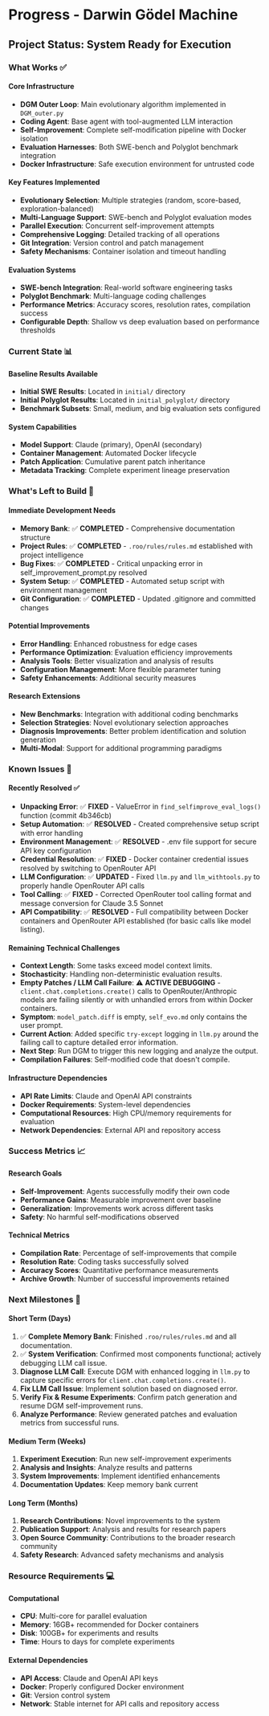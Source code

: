 # Progress - Darwin Gödel Machine

## Project Status: System Ready for Execution

### What Works ✅

#### Core Infrastructure
- **DGM Outer Loop**: Main evolutionary algorithm implemented in `DGM_outer.py`
- **Coding Agent**: Base agent with tool-augmented LLM interaction
- **Self-Improvement**: Complete self-modification pipeline with Docker isolation
- **Evaluation Harnesses**: Both SWE-bench and Polyglot benchmark integration
- **Docker Infrastructure**: Safe execution environment for untrusted code

#### Key Features Implemented
- **Evolutionary Selection**: Multiple strategies (random, score-based, exploration-balanced)
- **Multi-Language Support**: SWE-bench and Polyglot evaluation modes
- **Parallel Execution**: Concurrent self-improvement attempts
- **Comprehensive Logging**: Detailed tracking of all operations
- **Git Integration**: Version control and patch management
- **Safety Mechanisms**: Container isolation and timeout handling

#### Evaluation Systems
- **SWE-bench Integration**: Real-world software engineering tasks
- **Polyglot Benchmark**: Multi-language coding challenges
- **Performance Metrics**: Accuracy scores, resolution rates, compilation success
- **Configurable Depth**: Shallow vs deep evaluation based on performance thresholds

### Current State 📊

#### Baseline Results Available
- **Initial SWE Results**: Located in `initial/` directory
- **Initial Polyglot Results**: Located in `initial_polyglot/` directory
- **Benchmark Subsets**: Small, medium, and big evaluation sets configured

#### System Capabilities
- **Model Support**: Claude (primary), OpenAI (secondary)
- **Container Management**: Automated Docker lifecycle
- **Patch Application**: Cumulative parent patch inheritance
- **Metadata Tracking**: Complete experiment lineage preservation

### What's Left to Build 🚧

#### Immediate Development Needs
- **Memory Bank**: ✅ **COMPLETED** - Comprehensive documentation structure
- **Project Rules**: ✅ **COMPLETED** - `.roo/rules/rules.md` established with project intelligence
- **Bug Fixes**: ✅ **COMPLETED** - Critical unpacking error in self_improvement_prompt.py resolved
- **System Setup**: ✅ **COMPLETED** - Automated setup script with environment management
- **Git Configuration**: ✅ **COMPLETED** - Updated .gitignore and committed changes

#### Potential Improvements
- **Error Handling**: Enhanced robustness for edge cases
- **Performance Optimization**: Evaluation efficiency improvements
- **Analysis Tools**: Better visualization and analysis of results
- **Configuration Management**: More flexible parameter tuning
- **Safety Enhancements**: Additional security measures

#### Research Extensions
- **New Benchmarks**: Integration with additional coding benchmarks
- **Selection Strategies**: Novel evolutionary selection approaches
- **Diagnosis Improvements**: Better problem identification and solution generation
- **Multi-Modal**: Support for additional programming paradigms

### Known Issues 🐛

#### Recently Resolved ✅
- **Unpacking Error**: ✅ **FIXED** - ValueError in `find_selfimprove_eval_logs()` function (commit 4b346cb)
- **Setup Automation**: ✅ **RESOLVED** - Created comprehensive setup script with error handling
- **Environment Management**: ✅ **RESOLVED** - .env file support for secure API key configuration
- **Credential Resolution**: ✅ **FIXED** - Docker container credential issues resolved by switching to OpenRouter API
- **LLM Configuration**: ✅ **UPDATED** - Fixed `llm.py` and `llm_withtools.py` to properly handle OpenRouter API calls
- **Tool Calling**: ✅ **FIXED** - Corrected OpenRouter tool calling format and message conversion for Claude 3.5 Sonnet
- **API Compatibility**: ✅ **RESOLVED** - Full compatibility between Docker containers and OpenRouter API established (for basic calls like model listing).

#### Remaining Technical Challenges
- **Context Length**: Some tasks exceed model context limits.
- **Stochasticity**: Handling non-deterministic evaluation results.
- **Empty Patches / LLM Call Failure**: ⚠️ **ACTIVE DEBUGGING** - `client.chat.completions.create()` calls to OpenRouter/Anthropic models are failing silently or with unhandled errors from within Docker containers.
- **Symptom**: `model_patch.diff` is empty, `self_evo.md` only contains the user prompt.
- **Current Action**: Added specific `try-except` logging in `llm.py` around the failing call to capture detailed error information.
- **Next Step**: Run DGM to trigger this new logging and analyze the output.
- **Compilation Failures**: Self-modified code that doesn't compile.

#### Infrastructure Dependencies
- **API Rate Limits**: Claude and OpenAI API constraints
- **Docker Requirements**: System-level dependencies
- **Computational Resources**: High CPU/memory requirements for evaluation
- **Network Dependencies**: External API and repository access

### Success Metrics 📈

#### Research Goals
- **Self-Improvement**: Agents successfully modify their own code
- **Performance Gains**: Measurable improvement over baseline
- **Generalization**: Improvements work across different tasks
- **Safety**: No harmful self-modifications observed

#### Technical Metrics
- **Compilation Rate**: Percentage of self-improvements that compile
- **Resolution Rate**: Coding tasks successfully solved
- **Accuracy Scores**: Quantitative performance measurements
- **Archive Growth**: Number of successful improvements retained

### Next Milestones 🎯

#### Short Term (Days)
1. ✅ **Complete Memory Bank**: Finished `.roo/rules/rules.md` and all documentation.
2. ✅ **System Verification**: Confirmed most components functional; actively debugging LLM call issue.
3. **Diagnose LLM Call**: Execute DGM with enhanced logging in `llm.py` to capture specific errors for `client.chat.completions.create()`.
4. **Fix LLM Call Issue**: Implement solution based on diagnosed error.
5. **Verify Fix & Resume Experiments**: Confirm patch generation and resume DGM self-improvement runs.
6. **Analyze Performance**: Review generated patches and evaluation metrics from successful runs.

#### Medium Term (Weeks)
1. **Experiment Execution**: Run new self-improvement experiments
2. **Analysis and Insights**: Analyze results and patterns
3. **System Improvements**: Implement identified enhancements
4. **Documentation Updates**: Keep memory bank current

#### Long Term (Months)
1. **Research Contributions**: Novel improvements to the system
2. **Publication Support**: Analysis and results for research papers
3. **Open Source Community**: Contributions to the broader research community
4. **Safety Research**: Advanced safety mechanisms and analysis

### Resource Requirements 💻

#### Computational
- **CPU**: Multi-core for parallel evaluation
- **Memory**: 16GB+ recommended for Docker containers
- **Disk**: 100GB+ for experiments and results
- **Time**: Hours to days for complete experiments

#### External Dependencies
- **API Access**: Claude and OpenAI API keys
- **Docker**: Properly configured Docker environment
- **Git**: Version control system
- **Network**: Stable internet for API calls and repository access